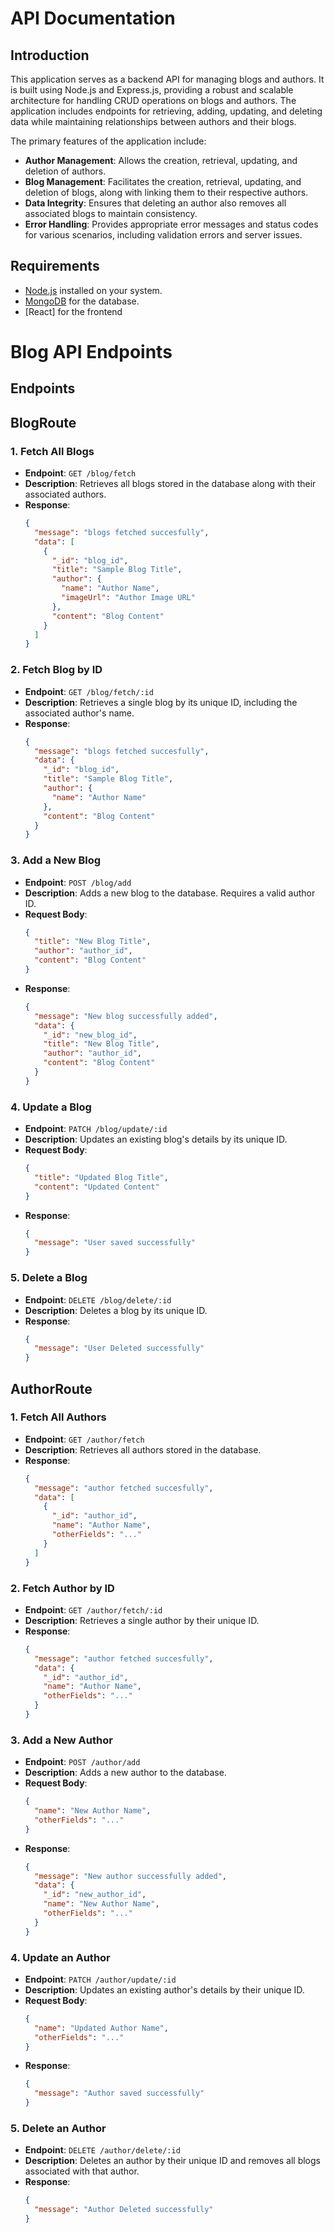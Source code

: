 # API Documentation

## Introduction

This application serves as a backend API for managing blogs and authors. It is built using Node.js and Express.js, providing a robust and scalable architecture for handling CRUD operations on blogs and authors. The application includes endpoints for retrieving, adding, updating, and deleting data while maintaining relationships between authors and their blogs.

The primary features of the application include:

- **Author Management**: Allows the creation, retrieval, updating, and deletion of authors.
- **Blog Management**: Facilitates the creation, retrieval, updating, and deletion of blogs, along with linking them to their respective authors.
- **Data Integrity**: Ensures that deleting an author also removes all associated blogs to maintain consistency.
- **Error Handling**: Provides appropriate error messages and status codes for various scenarios, including validation errors and server issues.

## Requirements

- [Node.js](https://nodejs.org/) installed on your system.
- [MongoDB](https://www.mongodb.com/) for the database.
- [React] for the frontend

# Blog API Endpoints

## Endpoints

## BlogRoute 

### 1. **Fetch All Blogs**
   - **Endpoint**: `GET /blog/fetch`
   - **Description**: Retrieves all blogs stored in the database along with their associated authors.
   - **Response**:
     ```json
     {
       "message": "blogs fetched succesfully",
       "data": [
         {
           "_id": "blog_id",
           "title": "Sample Blog Title",
           "author": {
             "name": "Author Name",
             "imageUrl": "Author Image URL"
           },
           "content": "Blog Content"
         }
       ]
     }
     ```

### 2. **Fetch Blog by ID**
   - **Endpoint**: `GET /blog/fetch/:id`
   - **Description**: Retrieves a single blog by its unique ID, including the associated author's name.
   - **Response**:
     ```json
     {
       "message": "blogs fetched succesfully",
       "data": {
         "_id": "blog_id",
         "title": "Sample Blog Title",
         "author": {
           "name": "Author Name"
         },
         "content": "Blog Content"
       }
     }
     ```

### 3. **Add a New Blog**
   - **Endpoint**: `POST /blog/add`
   - **Description**: Adds a new blog to the database. Requires a valid author ID.
   - **Request Body**:
     ```json
     {
       "title": "New Blog Title",
       "author": "author_id",
       "content": "Blog Content"
     }
     ```
   - **Response**:
     ```json
     {
       "message": "New blog successfully added",
       "data": {
         "_id": "new_blog_id",
         "title": "New Blog Title",
         "author": "author_id",
         "content": "Blog Content"
       }
     }
     ```

### 4. **Update a Blog**
   - **Endpoint**: `PATCH /blog/update/:id`
   - **Description**: Updates an existing blog's details by its unique ID.
   - **Request Body**:
     ```json
     {
       "title": "Updated Blog Title",
       "content": "Updated Content"
     }
     ```
   - **Response**:
     ```json
     {
       "message": "User saved successfully"
     }
     ```

### 5. **Delete a Blog**
   - **Endpoint**: `DELETE /blog/delete/:id`
   - **Description**: Deletes a blog by its unique ID.
   - **Response**:
     ```json
     {
       "message": "User Deleted successfully"
     }
     

## AuthorRoute

### 1. **Fetch All Authors**
   - **Endpoint**: `GET /author/fetch`
   - **Description**: Retrieves all authors stored in the database.
   - **Response**:
     ```json
     {
       "message": "author fetched succesfully",
       "data": [
         {
           "_id": "author_id",
           "name": "Author Name",
           "otherFields": "..."
         }
       ]
     }
     ```

### 2. **Fetch Author by ID**
   - **Endpoint**: `GET /author/fetch/:id`
   - **Description**: Retrieves a single author by their unique ID.
   - **Response**:
     ```json
     {
       "message": "author fetched succesfully",
       "data": {
         "_id": "author_id",
         "name": "Author Name",
         "otherFields": "..."
       }
     }
     ```

### 3. **Add a New Author**
   - **Endpoint**: `POST /author/add`
   - **Description**: Adds a new author to the database.
   - **Request Body**:
     ```json
     {
       "name": "New Author Name",
       "otherFields": "..."
     }
     ```
   - **Response**:
     ```json
     {
       "message": "New author successfully added",
       "data": {
         "_id": "new_author_id",
         "name": "New Author Name",
         "otherFields": "..."
       }
     }
     ```

### 4. **Update an Author**
   - **Endpoint**: `PATCH /author/update/:id`
   - **Description**: Updates an existing author's details by their unique ID.
   - **Request Body**:
     ```json
     {
       "name": "Updated Author Name",
       "otherFields": "..."
     }
     ```
   - **Response**:
     ```json
     {
       "message": "Author saved successfully"
     }
     ```

### 5. **Delete an Author**
   - **Endpoint**: `DELETE /author/delete/:id`
   - **Description**: Deletes an author by their unique ID and removes all blogs associated with that author.
   - **Response**:
     ```json
     {
       "message": "Author Deleted successfully"
     }
     ```

